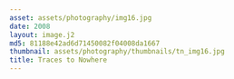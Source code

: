 ```yaml
---
asset: assets/photography/img16.jpg
date: 2008
layout: image.j2
md5: 81188e42ad6d71450082f04008da1667
thumbnail: assets/photography/thumbnails/tn_img16.jpg
title: Traces to Nowhere
---
```


